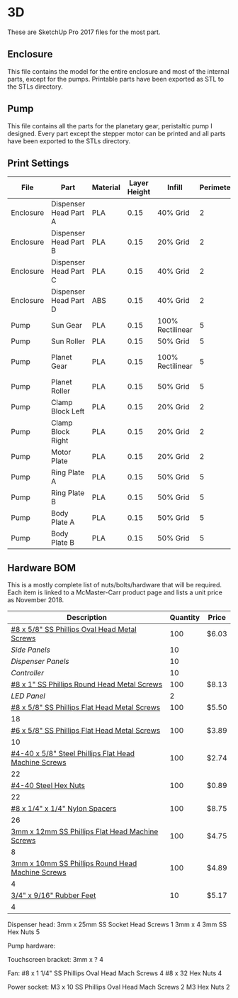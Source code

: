 # 3D

These are SketchUp Pro 2017 files for the most part.

## Enclosure

This file contains the model for the entire enclosure and most of the internal parts, except for the
pumps. Printable parts have been exported as STL to the STLs directory.

## Pump

This file contains all the parts for the planetary gear, peristaltic pump I designed. Every part except
the stepper motor can be printed and all parts have been exported to the STLs directory.

## Print Settings

File            | Part                        | Material  | Layer Height| Infill            | Perimeters| Top/Bot   | Quantity
---             | ---                         | ---       | ---         | ---               | ---       | ---       | ---
Enclosure       | Dispenser Head Part A       | PLA       | 0.15        | 40% Grid          | 2         | 7/5       | 1
Enclosure       | Dispenser Head Part B       | PLA       | 0.15        | 20% Grid          | 2         | 7/5       | 1
Enclosure       | Dispenser Head Part C       | PLA       | 0.15        | 40% Grid          | 2         | 7/5       | 1
Enclosure       | Dispenser Head Part D       | ABS       | 0.15        | 40% Grid          | 2         | 7/5       | 1
Pump            | Sun Gear                    | PLA       | 0.15        | 100% Rectilinear  | 5         | 7/5       | 32    X
Pump            | Sun Roller                  | PLA       | 0.15        | 50% Grid          | 5         | 7/5       | 16    X
Pump            | Planet Gear                 | PLA       | 0.15        | 100% Rectilinear  | 5         | 7/5       | 64        5.5 (16)/7.75 (22)
Pump            | Planet Roller               | PLA       | 0.15        | 50% Grid          | 5         | 7/5       | 32    X
Pump            | Clamp Block Left            | PLA       | 0.15        | 20% Grid          | 2         | 7/5       | 16    X
Pump            | Clamp Block Right           | PLA       | 0.15        | 20% Grid          | 2         | 7/5       | 16    X
Pump            | Motor Plate                 | PLA       | 0.15        | 20% Grid          | 2         | 7/5       | 16    X
Pump            | Ring Plate A                | PLA       | 0.15        | 50% Grid          | 5         | 7/5       | 16    X
Pump            | Ring Plate B                | PLA       | 0.15        | 50% Grid          | 5         | 7/5       | 16    4    7 (4)
Pump            | Body Plate A                | PLA       | 0.15        | 50% Grid          | 5         | 7/5       | 16    X
Pump            | Body Plate B                | PLA       | 0.15        | 50% Grid          | 5         | 7/5       | 16    X


## Hardware BOM

This is a mostly complete list of nuts/bolts/hardware that will be required. Each item is linked to a McMaster-Carr
product page and lists a unit price as November 2018.

Description                                                                                 | Quantity | Price
---                                                                                         | ---      | ---
[#8 x 5/8" SS Phillips Oval Head Metal Screws](https://www.mcmaster.com/90315A467)          | 100 | $6.03
 *Side Panels*                                                                              | 10
 *Dispenser Panels*                                                                         | 10
 *Controller*                                                                               | 10
[#8 x 1" SS Phillips Round Head Metal Screws](https://www.mcmaster.com/92470A199)           | 100 | $8.13
 *LED Panel*                                                                                |   2
[#8 x 5/8" SS Phillips Flat Head Metal Screws](https://www.mcmaster.com/90065A195)          | 100 | $5.50
 | 18
[#6 x 5/8" SS Phillips Flat Head Metal Screws](https://www.mcmaster.com/90065A149)          | 100 | $3.89
 | 10
[#4-40 x 5/8" Steel Phillips Flat Head Machine Screws](https://www.mcmaster.com/90273A112)  | 100 | $2.74
 | 22
[#4-40 Steel Hex Nuts](https://www.mcmaster.com/90480A005)                                  | 100 | $0.89
 | 22
[#8 x 1/4" x 1/4" Nylon Spacers](https://www.mcmaster.com/94639A293)                        | 100 | $8.75
 | 26
[3mm x 12mm SS Phillips Flat Head Machine Screws](https://www.mcmaster.com/92010A122)       | 100 | $4.75
 | 8
[3mm x 10mm SS Phillips Round Head Machine Screws](https://www.mcmaster.com/92000A120)      | 100 | $4.89
 | 4
[3/4" x 9/16" Rubber Feet](https://www.mcmaster.com/8884T21)                                |  10 | $5.17
 | 4

Dispenser head:
3mm x 25mm SS Socket Head Screws            1
3mm x                                       4
3mm SS Hex Nuts                             5

Pump hardware:

Touchscreen bracket:
3mm x ?                                     4

Fan:
#8 x 1 1/4" SS Phillips Oval Head Mach Screws   4
#8 x 32 Hex Nuts                                4

Power socket:
M3 x 10 SS Phillips Oval Head Mach Screws       2
M3 Hex Nuts                                     2
